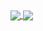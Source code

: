 <a href="https://githubtrends.io">
  <img align="center" src="https://api.githubtrends.io/user/svg/emurray2/langs?time_range=one_year&include_private=True&theme=bright_lights" />
</a>
<a href="https://githubtrends.io">
  <img align="center" src="https://api.githubtrends.io/user/svg/emurray2/repos?time_range=one_year&theme=bright_lights" />
</a>

